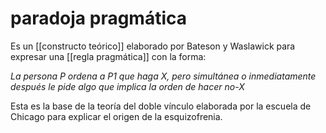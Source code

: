 # paradoja pragmática
Es un [[constructo teórico]] elaborado por Bateson y Waslawick para expresar una [[regla pragmática]] con la forma:

*La persona P ordena a P1 que haga X, pero simultánea o inmediatamente después le pide algo que implica la orden de hacer no-X*

Esta es la base de la teoría del doble vínculo elaborada por la escuela de Chicago para explicar el origen de la esquizofrenia.
